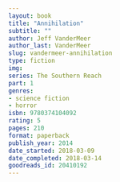 ```yaml
---
layout: book
title: "Annihilation"
subtitle: ""
author: Jeff VanderMeer
author_last: VanderMeer
slug: vandermeer-annihilation
type: fiction
img: 
series: The Southern Reach
part: 1
genres:
- science fiction
- horror
isbn: 9780374104092
rating: 5
pages: 210
format: paperback
publish_year: 2014
date_started: 2018-03-09
date_completed: 2018-03-14
goodreads_id: 20410192
---
```

